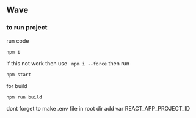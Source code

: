 ## Wave 
### to run project
run code 
```
npm i
 ```
if this not work then use ``` npm i --force```
then run 
```
npm start
```
for build 
``` 
npm run build
```

dont forget to make .env file in root dir
add var REACT_APP_PROJECT_ID

